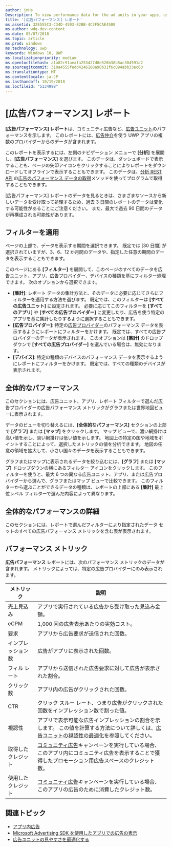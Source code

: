 ```yaml
---
author: jnHs
Description: To view performance data for the ad units in your apps, use the advertising performance report on the Windows Dev Center dashboard.
title: '[広告パフォーマンス] レポート'
ms.assetid: 32E555C3-C34D-4503-82BB-4C3F5CAE4500
ms.author: wdg-dev-content
ms.date: 05/07/2018
ms.topic: article
ms.prod: windows
ms.technology: uwp
keywords: Windows 10, UWP
ms.localizationpriority: medium
ms.openlocfilehash: a1a82c91aeafa253427d8e526b38b8ac304591a2
ms.sourcegitcommit: 310a4555fedd4246188a98b31f6c094abb33ec60
ms.translationtype: MT
ms.contentlocale: ja-JP
ms.lasthandoff: 10/19/2018
ms.locfileid: "5134998"
---
```

# <a name="advertising-performance-report"></a>[広告パフォーマンス] レポート


**[広告パフォーマンス] レポート**は、コミュニティ広告など、[広告ユニット](in-app-ads.md)のパフォーマンスを示します。 このレポートには、[広告仲介](in-app-ads.md#mediation)を使う UWP アプリの複数のプロバイダーからのデータが含まれます。

このレポートを表示するには、左側のナビゲーション メニューで **[分析]** を展開し、**[広告パフォーマンス]** を選びます。 このデータは、ダッシュボードで表示することも、ページの矢印アイコンをクリックすることによりレポートをダウンロードしてオフラインで表示することもできます。 このデータは、[分析 REST API](../monetize/access-analytics-data-using-windows-store-services.md) の[広告のパフォーマンス データの取得](../monetize/get-ad-performance-data.md)メソッドを使ってプログラムで取得することもできます。

[広告パフォーマンス] レポートのデータを見るときは、さまざまなソースから新しいデータを受け取って処理するため、過去 3 日間のレポートのデータは変化する可能性があることにご注意ください。 また、最大で過去 90 日間のデータが再構成される可能性があります。

## <a name="apply-filters"></a>フィルターを適用

ページの上部で、データを表示する期間を選択できます。 既定では [30 日間] が選択されていますが、3、6、12 か月間のデータや、指定した任意の期間のデータを表示することもできます。

このページにある **[フィルター]** を展開して、このページのすべてのデータを広告ユニット、アプリ、広告プロバイダー、デバイスの種類を基にフィルター処理できます。 次のオプションから選択できます。

* **[集計]**: レポート データの集計方法と、そのデータに必要に応じてさらにフィルターを適用する方法を選びます。 既定では、このフィルターは **[すべての広告ユニット]** に設定されます。 必要に応じてこのフィルターを **[すべてのアプリ]** や **[すべての広告プロバイダー]** に変更したり、広告を使う特定のアプリを基に集計したりするように選択することもできます。
* **[広告プロバイダー]**: 特定の[広告プロバイダー](in-app-ads.md#paid-networks)のパフォーマンス データを表示するようにレポートにフィルターをかけます。 既定では、すべての広告プロバイダーのデータが表示されます。 このオプションは **[集計]** のドロップダウンで **[すべての広告プロバイダー]** を選んでいる場合は、無効になります。
* **[デバイス]**: 特定の種類のデバイスのパフォーマンス データを表示するようにレポートにフィルターをかけます。 既定では、すべての種類のデバイスが表示されます。

## <a name="overall-performance"></a>全体的なパフォーマンス

このセクションには、広告ユニット、アプリ、レポート フィルターで選んだ広告プロバイダーの広告パフォーマンス メトリックがグラフまたは世界地図ビューに表示されます。

データのビューを切り替えるには、**[全体的なパフォーマンス]** セクションの上部で **[グラフ]** または **[マップ]** をクリックします。 マップ ビューで、濃い網掛けは高い値を示し、淡い網掛けは低い値を示します。 地図上の特定の国や地域をポイントすることによって、選択したメトリックの値を分析できます。 地図の任意の領域を拡大して、小さい国々のデータを表示することもできます。

グラフまたはマップに表示されるデータを絞り込むには、**[グラフ]** または **[マップ]** ドロップダウンの横にあるフィルター アイコンをクリックします。 このフィルターを使うと、最大 6 つの異なる広告ユニット、アプリ、または広告プロバイダーから選んで、グラフまたはマップ ビューで比較できます。 このフィルターから選ぶことができるデータの種類は、レポートの上部にある **[集計]** 最上位レベル フィルターで選んだ内容によって異なります。


## <a name="overall-performance-breakdown"></a>全体的なパフォーマンスの詳細

このセクションには、レポートで選んだフィルターにより指定されたデータ セットのすべての広告パフォーマンス メトリックを含む表が表示されます。

## <a name="performance-metrics"></a>パフォーマンス メトリック

**広告パフォーマンス** レポートには、次のパフォーマンス メトリックのデータが含まれます。 メトリックによっては、特定の広告プロバイダーにのみ表示されます。

|  メトリック  |  説明  |
|----------|---------------|
| 売上見込み  |  アプリで実行されている広告から受け取った見込み金額。 |
| eCPM  |  1,000 回の広告表示あたりの実効コスト。 |
| 要求  | アプリから広告要求が送信された回数。  |
| インプレッション数  | 広告がアプリに表示された回数。  |
| フィル レート  | アプリから送信された広告要求に対して広告が表示された割合。  |
| クリック数  |  アプリ内の広告がクリックされた回数。 |
| CTR  |  クリック スルー レート、つまり広告がクリックされた回数をインプレッション数で割った値。 |
| 視認性 | アプリで表示可能な広告インプレッションの割合を示します。 この値を計算する方法について詳しくは、[広告ユニットの視認性の最適化](../monetize/optimize-ad-unit-viewability.md)を参照してください。 |
| 取得したクレジット  | [コミュニティ広告](https://docs.microsoft.com/windows/uwp/publish/about-community-ads)キャンペーンを実行している場合、このアプリ内にコミュニティ広告を表示することで獲得したプロモーション用広告スペースのクレジット数。  |
| 使用したクレジット  | [コミュニティ広告](https://docs.microsoft.com/windows/uwp/publish/about-community-ads)キャンペーンを実行している場合、このアプリの広告のために消費したクレジット数。  |

## <a name="related-topics"></a>関連トピック

* [アプリ内広告](in-app-ads.md)
* [Microsoft Advertising SDK を使用したアプリでの広告の表示](../monetize/display-ads-in-your-app.md)
* [広告ユニットの見やすさを最適化する](../monetize/optimize-ad-unit-viewability.md)


 
